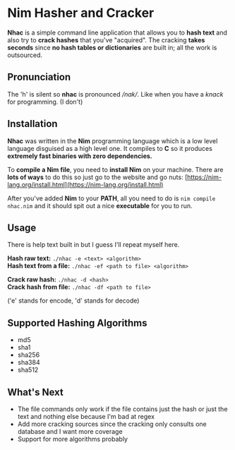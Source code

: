 ﻿# Nim Hasher and Cracker
**Nhac** is a simple command line application that allows you to **hash text** and also try to **crack hashes** that you've "acquired". The cracking **takes seconds** since **no hash tables or dictionaries** are built in; all the work is outsourced.
##  Pronunciation
The 'h' is silent so **nhac** is pronounced */nak/*. Like when you have a *knack* for programming. (I don't)
## Installation
**Nhac** was written in the **Nim** programming language which is a low level language disguised as a high level one. It compiles to **C** so it produces **extremely fast binaries with zero dependencies.** 

To **compile a Nim file**, you need to **install Nim** on your machine. There are **lots of ways** to do this so just go to the website and go nuts: [https://nim-lang.org/install.html](https://nim-lang.org/install.html)

After you've added **Nim** to your **PATH**, all you need to do is `nim compile nhac.nim` and it should spit out a nice **executable** for you to run.
## Usage
There is help text built in but I guess I'll repeat myself here.

**Hash raw text:** `./nhac -e <text> <algorithm>`<br/>
**Hash text from a file:** `./nhac -ef <path to file> <algorithm>`

**Crack raw hash:** `./nhac -d <hash>`<br/>
**Crack hash from file:** `./nhac -df <path to file>`

('e' stands for encode, 'd' stands for decode)

## Supported Hashing Algorithms

 - md5
 - sha1
 - sha256
 - sha384
 - sha512
## What's Next
 - The file commands only work if the file contains just the hash or just the text and nothing else because I'm bad at regex
 - Add more cracking sources since the cracking only consults one database and I want more coverage
 - Support for more algorithms probably


